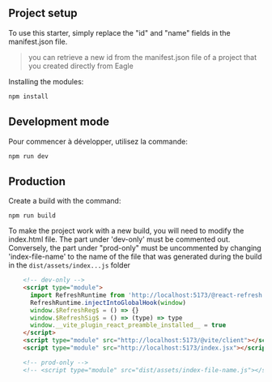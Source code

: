 
## Project setup
To use this starter, simply replace the "id" and "name" fields in the manifest.json file.
> you can retrieve a new id from the manifest.json file of a project that you created directly from Eagle

Installing the modules:
```bash
npm install
```

## Development mode
Pour commencer à développer, utilisez la commande:
```bash
npm run dev
```

## Production

Create a build with the command:
```
npm run build
```

To make the project work with a new build, you will need to modify the index.html file.
The part under 'dev-only' must be commented out. Conversely, the part under "prod-only" must be uncommented
by changing 'index-file-name' to the name of the file that was generated during the build in the `dist/assets/index...js` folder
```html
    <!-- dev-only -->
    <script type="module">
      import RefreshRuntime from 'http://localhost:5173/@react-refresh'
      RefreshRuntime.injectIntoGlobalHook(window)
      window.$RefreshReg$ = () => {}
      window.$RefreshSig$ = () => (type) => type
      window.__vite_plugin_react_preamble_installed__ = true
    </script>
    <script type="module" src="http://localhost:5173/@vite/client"></script>
    <script type="module" src="http://localhost:5173/index.jsx"></script>

    <!-- prod-only -->
    <!-- <script type="module" src="dist/assets/index-file-name.js"></script> -->
```
